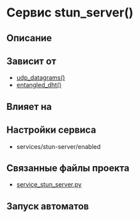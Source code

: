 # Сервис stun_server()


## Описание



## Зависит от
* [udp_datagrams()](services/service_udp_datagrams.md)
* [entangled_dht()](services/service_entangled_dht.md)


## Влияет на



## Настройки сервиса
* services/stun-server/enabled



## Связанные файлы проекта
* [service_stun_server.py](services/service_stun_server.py)



## Запуск автоматов
